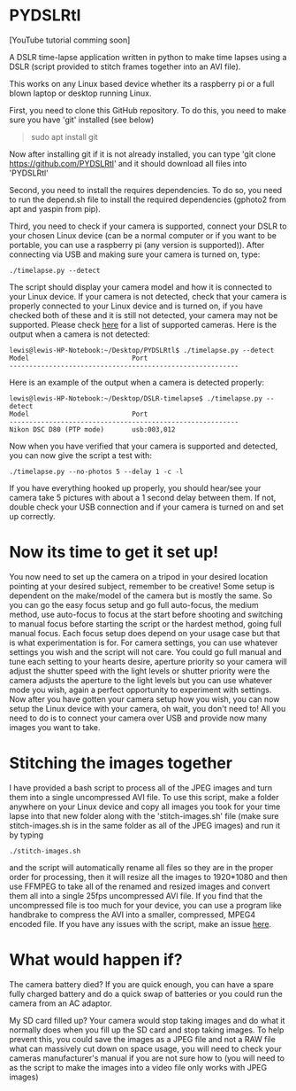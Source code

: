 
# PYDSLRtl

[YouTube tutorial comming soon]

A DSLR time-lapse application written in python to make time lapses using a DSLR (script provided to stitch frames together into an AVI file).

This works on any Linux based device whether its a raspberry pi or a full blown laptop or desktop running Linux. 

First, you need to clone this GitHub repository. To do this, you need to make sure you have 'git' installed (see below)

> sudo apt install git

 Now after installing git if it is not already installed, you can type 'git clone https://github.com/PYDSLRtl' and it should download all files into 'PYDSLRtl'

Second, you need to install the requires dependencies. To do so, you need to run the depend.sh file to install the required dependencies (gphoto2 from apt and yaspin from pip).

Third, you need to check if your camera is supported, connect your DSLR to your chosen Linux device (can be a normal computer or if you want to be portable, you can use a raspberry pi (any version is supported)). After connecting via USB and making sure your camera is turned on, type:

    ./timelapse.py --detect

 The script should display your camera model and how it is connected to your Linux device. If your camera is not detected, check that your camera is properly connected to your Linux device and is turned on, if you have checked both of these and it is still not detected, your camera may not be supported. Please check [here](http://gphoto.org/proj/libgphoto2/support.php) for a list of supported cameras. 
Here is the output when a camera is not detected:

    lewis@lewis-HP-Notebook:~/Desktop/PYDSLRtl$ ./timelapse.py --detect
    Model                          Port    
    ---------------------------------------------------------- 
                                          
Here is an example of the output when a camera is detected properly:

    lewis@lewis-HP-Notebook:~/Desktop/DSLR-timelapse$ ./timelapse.py --detect
    Model                          Port                                            
    ----------------------------------------------------------
    Nikon DSC D80 (PTP mode)       usb:003,012   

Now when you have verified that your camera is supported and detected, you can now give the script a test with:

    ./timelapse.py --no-photos 5 --delay 1 -c -l
If you have everything hooked up properly, you should hear/see your camera take 5 pictures with about a 1 second delay between them. If not, double check your USB connection and if your camera is turned on and set up correctly.

# Now its time to get it set up!

You now need to set up the camera on a tripod in your desired location pointing at your desired subject, remember to be creative! Some setup is dependent on the make/model of the camera but is mostly the same. So you can go the easy focus setup and go full auto-focus, the medium method, use auto-focus to focus at the start before shooting and switching to manual focus before starting the script or the hardest method, going full manual focus. Each focus setup does depend on your usage case but that is what experimentation is for. For camera settings, you can use whatever settings you wish and the script will not care. You could go full manual and tune each setting to your hearts desire, aperture priority so your camera will adjust the shutter speed with the light levels or shutter priority were the camera adjusts the aperture to the light levels but you can use whatever mode you wish, again a perfect opportunity to experiment with settings. Now after you have gotten your camera setup how you wish, you can now setup the Linux device with your camera, oh wait, you don't need to! All you need to do is to connect your camera over USB and provide now many images you want to take. 

# Stitching the images together
I have provided a bash script to process all of the JPEG images and turn them into a single uncompressed AVI file. To use this script, make a folder anywhere on your Linux device and copy all images you took for your time lapse into that new folder along with the 'stitch-images.sh' file (make sure stitch-images.sh is in the same folder as all of the JPEG images) and run it by typing

    ./stitch-images.sh
and the script will automatically rename all files so they are in the proper order for processing, then it will resize all the images to 1920*1080 and then use FFMPEG to take all of the renamed and resized images and convert them all into a single 25fps uncompressed AVI file. If you find that the uncompressed file is too much for your device, you can use a program like handbrake to compress the AVI into a smaller, compressed, MPEG4 encoded file. If you have any issues with the script, make an issue [here](https://github.com/sniff122/PYDSLRtl/issues/new).

# What would happen if?

The camera battery died?
	If you are quick enough, you can have a spare fully charged battery and do a quick swap of batteries or
	you could run the camera from an AC adaptor.


My SD card filled up?
	Your camera would stop taking images and do what it normally does when you fill up the SD card and stop
	taking images. To help prevent this, you could save the images as a JPEG file and not a RAW file what can 
	massively cut down on space usage, you will need to check your cameras manufacturer's manual if you 
	are not sure how to (you will need to as the script to make the images into a video file only works with 
	JPEG images)


